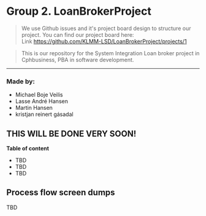 # Group 2. LoanBrokerProject
> We use Github issues and it's project board design to structure our project. You can find our project board here:<br/>
> Link https://github.com/KLMM-LSD/LoanBrokerProject/projects/1
  
> This is our repository for the System Integration Loan broker project in Cphbusiness, PBA in software development.

---

### Made by:
- Michael Boje Veilis
- Lasse André Hansen
- Martin Hansen
- kristjan reinert gásadal

## THIS WILL BE DONE VERY SOON!

**Table of content**
- TBD
- TBD
- TBD

## Process flow screen dumps
TBD
